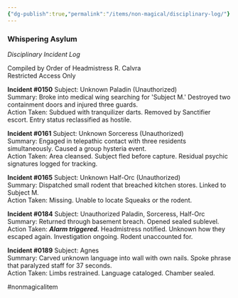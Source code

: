 ```yaml
---
{"dg-publish":true,"permalink":"/items/non-magical/disciplinary-log/"}
---
```


### Whispering Asylum
*Disciplinary Incident Log*

Compiled by Order of Headmistress R. Calvra  
Restricted Access Only

**Incident #0150**
Subject: Unknown Paladin (Unauthorized)  
Summary: Broke into medical wing searching for 'Subject M.' Destroyed two containment doors and injured three guards.  
Action Taken: Subdued with tranquilizer darts. Removed by Sanctifier escort. Entry status reclassified as hostile.

**Incident #0161**
Subject: Unknown Sorceress (Unauthorized)  
Summary: Engaged in telepathic contact with three residents simultaneously. Caused a group hysteria event.  
Action Taken: Area cleansed. Subject fled before capture. Residual psychic signatures logged for tracking.

**Incident #0165**
Subject: Unknown Half-Orc (Unauthorized)  
Summary: Dispatched small rodent that breached kitchen stores. Linked to Subject M.  
Action Taken: Missing. Unable to locate Squeaks or the rodent.

**Incident #0184**
Subject: Unauthorized Paladin, Sorceress, Half-Orc  
Summary: Returned through basement breach. Opened sealed sublevel.  
Action Taken: ***Alarm triggered.*** Headmistress notified. Unknown how they escaped again. Investigation ongoing. Rodent unaccounted for.

**Incident #0189**
Subject: Agnes  
Summary: Carved unknown language into wall with own nails. Spoke phrase that paralyzed staff for 37 seconds.  
Action Taken: Limbs restrained. Language cataloged. Chamber sealed.


#nonmagicalitem